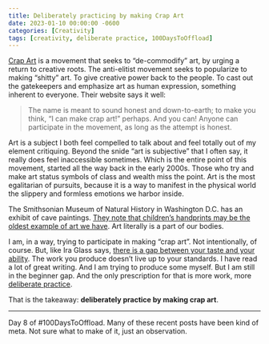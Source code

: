 ```yaml
---
title: Deliberately practicing by making Crap Art
date: 2023-01-10 00:00:00 -0600
categories: [Creativity]
tags: [creativity, deliberate practice, 100DaysToOffload]
---
```


[Crap Art](https://crapart.spacebar.org/) is a movement that seeks to “de-commodify” art, by urging a return to creative roots. The anti-elitist movement seeks to popularize to making “shitty” art. To give creative power back to the people. To cast out the gatekeepers and emphasize art as human expression, something inherent to everyone. Their website says it well:

> The name is meant to sound honest and down-to-earth; to make you think, “I can make crap art!” perhaps. And you can! Anyone can participate in the movement, as long as the attempt is honest.


Art is a subject I both feel compelled to talk about and feel totally out of my element critiquing. Beyond the snide “art is subjective” that I often say, it really does feel inaccessible sometimes. Which is the entire point of this movement, started all the way back in the early 2000s. Those who try and make art status symbols of class and wealth miss the point. Art is the most egalitarian of pursuits, because it is a way to manifest in the physical world the slippery and formless emotions we harbor inside.

The Smithsonian Museum of Natural History in Washington D.C. has an exhibit of cave paintings. [They note that children’s handprints may be the oldest example of art we have](https://www.smithsonianmag.com/smart-news/these-200000-year-old-hand-and-footprints-could-be-the-worlds-oldest-cave-art-180978702/#:~:text=Cool%20Finds-,These%20200%2C000%2DYear%2DOld%20Hand%20and%20Footprints%20Could%20Be,the%20World's%20Earliest%20Cave%20Art&text=Between%20169%2C000%20and%20226%2C000%20years,footprints%20on%20a%20travertine%20boulder.). Art literally is a part of our bodies.

I am, in a way, trying to participate in making “crap art”. Not intentionally, of course. But, like Ira Glass says, [there is a gap between your taste and your ability](https://www.openculture.com/2009/10/ira_glass_on_the_art_of_story_telling.html). The work you produce doesn’t live up to your standards. I have read a lot of great writing. And I am trying to produce some myself. But I am still in the beginner gap. And the only prescription for that is more work, more [deliberate practice](https://www.sciencedirect.com/topics/psychology/deliberate-practice).

That is the takeaway: **deliberately practice by making crap art**.

---

Day 8 of #100DaysToOffload. Many of these recent posts have been kind of meta. Not sure what to make of it, just an observation.